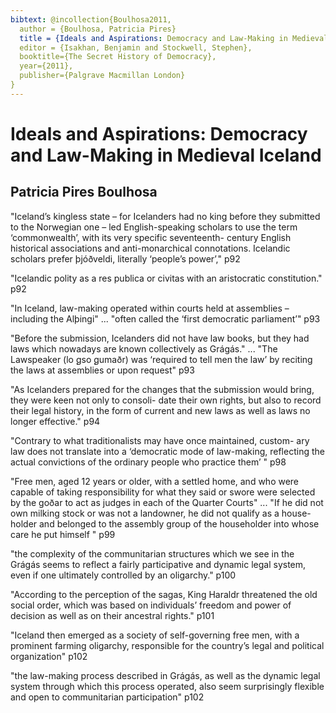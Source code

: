 ```yaml
---
bibtext: @incollection{Boulhosa2011,
  author = {Boulhosa, Patricia Pires}
  title = {Ideals and Aspirations: Democracy and Law-Making in Medieval Iceland},
  editor = {Isakhan, Benjamin and Stockwell, Stephen},
  booktitle={The Secret History of Democracy},
  year={2011},
  publisher={Palgrave Macmillan London}
}
---
```


# Ideals and Aspirations: Democracy and Law-Making in Medieval Iceland

## Patricia Pires Boulhosa

"Iceland’s kingless state – for Icelanders had no king before they submitted to the Norwegian one – led English-speaking scholars to use the term ‘commonwealth’, with its very specific seventeenth- century English historical associations and anti-monarchical connotations. Icelandic scholars prefer þjóðveldi, literally ‘people’s power’," p92

"Icelandic polity as a res publica or civitas with an aristocratic constitution." p92

"In Iceland, law-making operated within courts held at assemblies – including the Alþingi" ... "often called the ‘first democratic parliament’" p93

"Before the submission, Icelanders did not have law books, but they had laws which nowadays are known collectively as Grágás." ... "The Lawspeaker (lo ̨gso ̨gumaðr) was ‘required to tell men the law’ by reciting the laws at assemblies or upon request" p93

"As Icelanders prepared for the changes that the submission would bring, they were keen not only to consoli- date their own rights, but also to record their legal history, in the form of current and new laws as well as laws no longer effective." p94

"Contrary to what traditionalists may have once maintained, custom- ary law does not translate into a ‘democratic mode of law-making, reflecting the actual convictions of the ordinary people who practice them’ " p98

"Free men, aged 12 years or older, with a settled home, and who were capable of taking responsibility for what they said or swore were selected by the goðar to act as judges in each of the Quarter Courts" ... "If he did not own milking stock or was not a landowner, he did not qualify as a house- holder and belonged to the assembly group of the householder into whose care he put himself " p99

"the complexity of the communitarian structures which we see in the Grágás seems to reflect a fairly participative and dynamic legal system, even if one ultimately controlled by an oligarchy." p100

"According to the perception of the sagas, King Haraldr threatened the old social order, which was based on individuals’ freedom and power of decision as well as on their ancestral rights." p101

"Iceland then emerged as a society of self-governing free men, with a prominent farming oligarchy, responsible for the country’s legal and political organization" p102

"the law-making process described in Grágás, as well as the dynamic legal system through which this process operated, also seem surprisingly flexible and open to communitarian participation" p102





